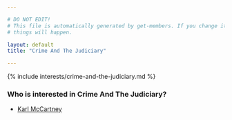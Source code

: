 ```yaml
---

# DO NOT EDIT!
# This file is automatically generated by get-members. If you change it, bad
# things will happen.

layout: default
title: "Crime And The Judiciary"

---
```


{% include interests/crime-and-the-judiciary.md %}

### Who is interested in Crime And The Judiciary?


* [Karl McCartney](../members/karl-mccartney.html)
